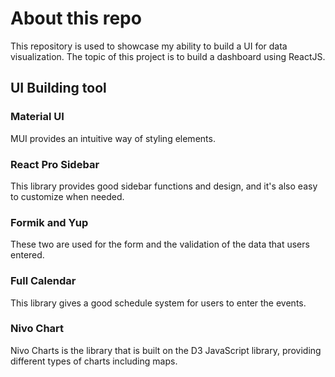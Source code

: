 # About this repo
This repository is used to showcase my ability to build a UI for data visualization. The topic of this project is to build a dashboard using ReactJS.

## UI Building tool
### Material UI
MUI provides an intuitive way of styling elements.
### React Pro Sidebar 
This library provides good sidebar functions and design, and it's also easy to customize when needed.
### Formik and Yup
These two are used for the form and the validation of the data that users entered.
### Full Calendar
This library gives a good schedule system for users to enter the events.
### Nivo Chart
Nivo Charts is the library that is built on the D3 JavaScript library, providing different types of charts including maps.
